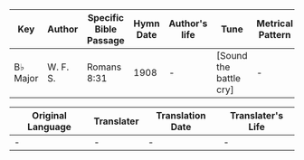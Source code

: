 Key | Author   | Specific Bible Passage     |Hymn Date |Author's life |Tune |Metrical Pattern   |Composer/Source
-- | --------- | ---------------------------|----------|--------------|-----|-------------------|-------------  
B♭ Major |W. F. S. |Romans 8:31 |1908 |- |[Sound the battle cry] |- |Wm. F. Sherwin

Original Language | Translater | Translation Date   | Translater's Life  
----------------- | --------- | --------------------|-------------     
\- |- |- |-
